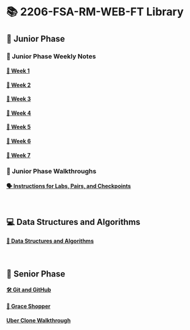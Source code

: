 # 📚 2206-FSA-RM-WEB-FT Library


## 🐣 Junior Phase

### 📓 Junior Phase Weekly Notes

#### [📅 Week 1](/week1.md)

#### [📅 Week 2](/week2.md)

#### [📅 Week 3](/week3.md)

#### [📅 Week 4](/week4.md)

#### [📅 Week 5](/week5.md)

#### [📅 Week 6](/week6.md)

#### [📅 Week 7](/week7.md)

### 📓 Junior Phase Walkthroughs
#### [🗣 Instructions for Labs, Pairs, and Checkpoints](./Walkthroughs/walkthrough-directory.md)

</br>

## 💻 Data Structures and Algorithms
#### [📝 Data Structures and Algorithms](./algos.md)

</br>

## 🦅 Senior Phase
#### [🛠 Git and GitHub](./senior-phase/git-github.md)
#### [🛒 Grace Shopper](./senior-phase/grace-shopper.md)
#### [Uber Clone Walkthrough](./senior-phase/uber.md)